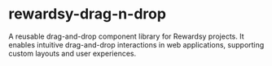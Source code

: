 # rewardsy-drag-n-drop

A reusable drag-and-drop component library for Rewardsy projects. It enables intuitive drag-and-drop interactions in web applications, supporting custom layouts and user experiences.
